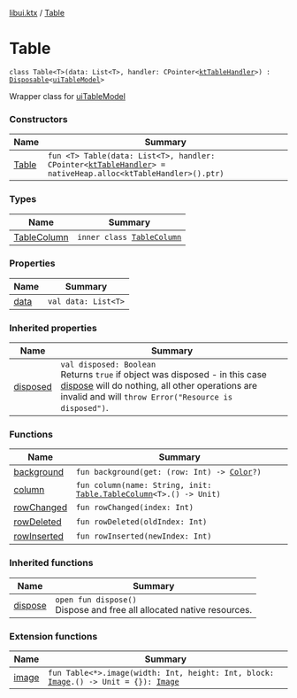 [libui.ktx](../README.md) / [Table](README.md)

# Table

`class Table<T>(data: List<T>, handler: CPointer<`[`ktTableHandler`](../../libui/kt-table-handler/README.md)`>) : `[`Disposable`](../-disposable/README.md)`<`[`uiTableModel`](../../libui/ui-table-model.md)`> `

Wrapper class for [uiTableModel](../../libui/ui-table-model.md)

### Constructors

| Name | Summary |
|---|---|
| [Table](-table.md) | `fun <T> Table(data: List<T>, handler: CPointer<`[`ktTableHandler`](../../libui/kt-table-handler/README.md)`> = nativeHeap.alloc<ktTableHandler>().ptr)` |

### Types

| Name | Summary |
|---|---|
| [TableColumn](-table-column/README.md) | `inner class `[`TableColumn`](-table-column/README.md) |

### Properties

| Name | Summary |
|---|---|
| [data](data.md) | `val data: List<T>` |

### Inherited properties

| Name | Summary |
|---|---|
| [disposed](../-disposable/disposed.md) | `val disposed: Boolean`<br>Returns `true` if object was disposed - in this case [dispose](../-disposable/dispose.md) will do nothing, all other operations are invalid and will `throw Error("Resource is disposed")`. |

### Functions

| Name | Summary |
|---|---|
| [background](background.md) | `fun background(get: (row: Int) -> `[`Color`](../../libui.ktx.draw/-color/README.md)`?)` |
| [column](column.md) | `fun column(name: String, init: `[`Table.TableColumn`](-table-column/README.md)`<T>.() -> Unit)` |
| [rowChanged](row-changed.md) | `fun rowChanged(index: Int)` |
| [rowDeleted](row-deleted.md) | `fun rowDeleted(oldIndex: Int)` |
| [rowInserted](row-inserted.md) | `fun rowInserted(newIndex: Int)` |

### Inherited functions

| Name | Summary |
|---|---|
| [dispose](../-disposable/dispose.md) | `open fun dispose()`<br>Dispose and free all allocated native resources. |

### Extension functions

| Name | Summary |
|---|---|
| [image](../../libui.ktx.draw/image.md) | `fun Table<*>.image(width: Int, height: Int, block: `[`Image`](../../libui.ktx.draw/-image/README.md)`.() -> Unit = {}): `[`Image`](../../libui.ktx.draw/-image/README.md) |

